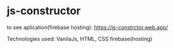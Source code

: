 # js-constructor
to see aplication(firebase hosting): https://js-constrctor.web.app/

Technologies used: VanilaJs, HTML, CSS firebase(hosting)

